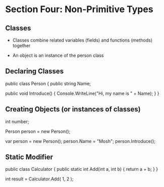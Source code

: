 # Section Four: Non-Primitive Types

## Classes

* Classes combine related variables (fields) and functions (methods) together

* An object is an instance of the person class

## Declaring Classes

public class Person
{
  public string Name;

  public void Introduce()
  {
    Console.WriteLine("Hi, my name is " + Name);
  }
}

## Creating Objects (or instances of classes)

int number;

Person person = new Person();

var person = new Person();
person.Name = "Mosh";
person.Introduce();

## Static Modifier

public class Calculator
{
  public static int Add(int a, int b)
  {
    return a + b;
  }
}

int result = Calculator.Add( 1, 2 );
